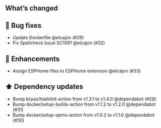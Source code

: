 ## What’s changed

## 🐛 Bug fixes

- Update Dockerfile @elcajon (#29)
- Fix Spellcheck Issue SC1091 @elcajon (#32)

## 🚀 Enhancements

- Assign ESPHome files to ESPHome extension @elcajon (#33)

## ⬆️ Dependency updates

- Bump brpaz/hadolint-action from v1.3.1 to v1.4.0 @dependabot (#28)
- Bump docker/setup-buildx-action from v1.1.2 to v1.2.0 @dependabot (#31)
- Bump docker/setup-qemu-action from v1.0.2 to v1.1.0 @dependabot (#30)
